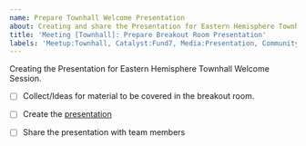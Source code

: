 ```yaml
---
name: Prepare Townhall Welcome Presentation
about: Creating and share the Presentation for Eastern Hemisphere Townhall Main Room. 
title: 'Meeting [Townhall]: Prepare Breakout Room Presentation'
labels: 'Meetup:Townhall, Catalyst:Fund7, Media:Presentation, Community'
---
```

Creating the Presentation for Eastern Hemisphere Townhall Welcome Session. 

- [ ] Collect/Ideas for material to be covered in the breakout room.
- [ ] Create the [presentation]()
- [ ] Share the presentation with team members
  